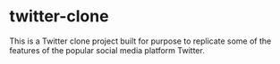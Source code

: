# twitter-clone
This is a Twitter clone project built for purpose to replicate some of the  features of the popular social media platform Twitter. 
